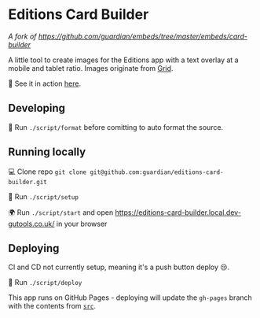 # Editions Card Builder

_A fork of https://github.com/guardian/embeds/tree/master/embeds/card-builder_

A little tool to create images for the Editions app with a text overlay at a mobile and tablet ratio.
Images originate from [Grid](https://github.com/guardian/grid).

👀 See it in action [here](https://editions-card-builder.gutools.co.uk/).

## Developing

📝 Run `./script/format` before comitting to auto format the source.

## Running locally
💻 Clone repo `git clone git@github.com:guardian/editions-card-builder.git`

🔌 Run `./script/setup`

🌍 Run `./script/start` and open https://editions-card-builder.local.dev-gutools.co.uk/ in your browser

## Deploying
CI and CD not currently setup, meaning it's a push button deploy 😢.

🚀 Run `./script/deploy`

This app runs on GitHub Pages - deploying will update the `gh-pages` branch with the contents from [`src`](src).
